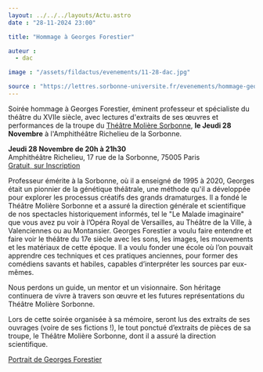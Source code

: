 ```yaml
---
layout: ../../../layouts/Actu.astro
date : "28-11-2024 23:00"

title: "Hommage à Georges Forestier"

auteur :
  - dac

image : "/assets/fildactus/evenements/11-28-dac.jpg"

source : "https://lettres.sorbonne-universite.fr/evenements/hommage-georges-forestier"
---
```


Soirée hommage à Georges Forestier, éminent professeur et spécialiste du théâtre du XVIIe siècle, avec lectures d'extraits de ses œuvres et performances de la troupe du [Théâtre Molière Sorbonne](https://moliere.sorbonne-universite.fr/), __le Jeudi 28 Novembre__ à l'Amphithéâtre Richelieu de la Sorbonne.

__Jeudi 28 Novembre de 20h à 21h30__  
Amphithéâtre Richelieu, 17 rue de la Sorbonne, 75005 Paris  
[Gratuit, sur Inscription](https://www.billetweb.fr/hommage-a-georges-forestier1)

Professeur émérite à la Sorbonne, où il a enseigné de 1995 à 2020, Georges était un pionnier de la génétique théâtrale, une méthode qu'il a développée pour explorer les processus créatifs des grands dramaturges. Il a fondé le Théâtre Molière Sorbonne et a assuré la direction générale et scientifique de nos spectacles historiquement informés, tel le "Le Malade imaginaire" que vous avez pu voir à l’Opéra Royal de Versailles, au Théâtre de la Ville, à Valenciennes ou au Montansier. Georges Forestier a voulu faire entendre et faire voir le théâtre du 17e siècle avec les sons, les images, les mouvements et les matériaux de cette époque. Il a voulu fonder une école où l’on pouvait apprendre ces techniques et ces pratiques anciennes, pour former des comédiens savants et habiles, capables d’interpréter les sources par eux-mêmes.

Nous perdons un guide, un mentor et un visionnaire. Son héritage continuera de vivre à travers son œuvre et les futures représentations du Théâtre Molière Sorbonne. 

Lors de cette soirée organisée à sa mémoire, seront lus des extraits de ses ouvrages (voire de ses fictions !), le tout ponctué d’extraits de pièces de sa troupe, le Théâtre Molière Sorbonne, dont il a assuré la direction scientifique.

[Portrait de Georges Forestier](https://www.sorbonne-universite.fr/portraits/georges-forestier) 